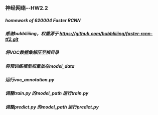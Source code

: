 ### 神经网络--HW2.2
##### homework of 620004 Faster RCNN
##### 感谢bubbliiiing，权重源于 https://github.com/bubbliiiing/faster-rcnn-tf2.git
##### 将VOC数据集解压至根目录
##### 将预训练模型权重放在model_data
##### 运行voc_annotation.py
##### 调整train.py 的model_path 运行train.py
##### 调整predict.py 的model_path 运行predict.py
